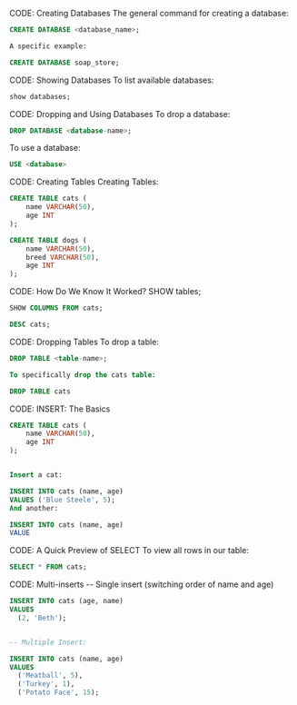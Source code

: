 CODE: Creating Databases
The general command for creating a database:
```sql
CREATE DATABASE <database_name>;

A specific example:

CREATE DATABASE soap_store;
```
CODE: Showing Databases
To list available databases:
```sql
show databases;
```
CODE: Dropping and Using Databases
To drop a database:
```sql
DROP DATABASE <database-name>;
```
To use a database:
```sql
USE <database>
```
CODE: Creating Tables
Creating Tables:
```sql
CREATE TABLE cats (
    name VARCHAR(50),
    age INT
);

CREATE TABLE dogs (
    name VARCHAR(50),
    breed VARCHAR(50),
    age INT
);
```
CODE: How Do We Know It Worked?
SHOW tables;
```sql
SHOW COLUMNS FROM cats;

DESC cats;
```
CODE: Dropping Tables
To drop a table:
```sql
DROP TABLE <table-name>;

To specifically drop the cats table:

DROP TABLE cats
```
CODE: INSERT: The Basics
```sql
CREATE TABLE cats (
    name VARCHAR(50),
    age INT
);


Insert a cat:

INSERT INTO cats (name, age)
VALUES ('Blue Steele', 5);
And another:

INSERT INTO cats (name, age)
VALUE
```
CODE: A Quick Preview of SELECT
To view all rows in our table:
```sql
SELECT * FROM cats;
```
CODE: Multi-inserts
-- Single insert (switching order of name and age)
```sql
INSERT INTO cats (age, name)
VALUES
  (2, 'Beth');


-- Multiple Insert:

INSERT INTO cats (name, age)
VALUES
  ('Meatball', 5),
  ('Turkey', 1),
  ('Potato Face', 15);
```
